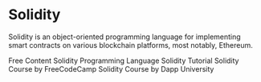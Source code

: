 # Solidity

Solidity is an object-oriented programming language for implementing smart contracts on various blockchain platforms, most notably, Ethereum.

<ResourceGroupTitle>Free Content</ResourceGroupTitle>
<BadgeLink colorScheme='yellow' badgeText='Read' href='https://soliditylang.org/'>Solidity Programming Language</BadgeLink>
<BadgeLink colorScheme='yellow' badgeText='Read' href='https://www.tutorialspoint.com/solidity/index.htm'>Solidity Tutorial</BadgeLink>
<BadgeLink colorScheme='blue' badgeText='Watch' href='https://www.youtube.com/watch?v=ipwxYa-F1uY&t=2s'>Solidity Course by FreeCodeCamp</BadgeLink>
<BadgeLink colorScheme='blue' badgeText='Watch' href='https://www.youtube.com/watch?v=EhPeHeoKF88&t=1004s'>Solidity Course by Dapp University</BadgeLink>
